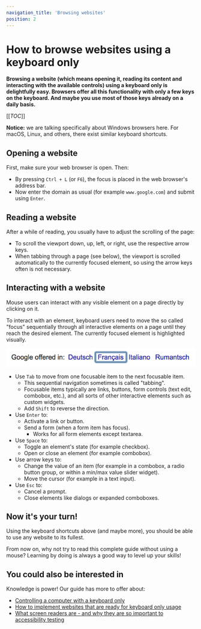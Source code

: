 ```yaml
---
navigation_title: 'Browsing websites'
position: 2
---
```


# How to browse websites using a keyboard only

**Browsing a website (which means opening it, reading its content and interacting with the available controls) using a keyboard only is delightfully easy. Browsers offer all this functionality with only a few keys on the keyboard. And maybe you use most of those keys already on a daily basis.**

[[_TOC_]]

**Notice:** we are talking specifically about Windows browsers here. For macOS, Linux, and others, there exist similar keyboard shortcuts.

## Opening a website

First, make sure your web browser is open. Then:

- By pressing `Ctrl + L` (or `F6`), the focus is placed in the web browser's address bar.
- Now enter the domain as usual (for example `www.google.com`) and submit using `Enter`.

## Reading a website

After a while of reading, you usually have to adjust the scrolling of the page:

- To scroll the viewport down, up, left, or right, use the respective arrow keys.
- When tabbing through a page (see below), the viewport is scrolled automatically to the currently focused element, so using the arrow keys often is not necessary.

## Interacting with a website

Mouse users can interact with any visible element on a page directly by clicking on it.

To interact with an element, keyboard users need to move the so called "focus" sequentially through all interactive elements on a page until they reach the desired element. The currently focused element is highlighted visually.

![Chrome's default focus style](_media/chromes-default-focus-style.png)

- Use `Tab` to move from one focusable item to the next focusable item.
  - This sequential navigation sometimes is called "tabbing".
  - Focusable items typically are links, buttons, form controls (text edit, combobox, etc.), and all sorts of other interactive elements such as custom widgets.
  - Add `Shift` to reverse the direction.
- Use `Enter` to:
  - Activate a link or button.
  - Send a form (when a form item has focus).
    - Works for all form elements except textarea.
- Use `Space` to:
  - Toggle an element's state (for example checkbox).
  - Open or close an element (for example combobox).
- Use arrow keys to:
  - Change the value of an item (for example in a combobox, a radio button group, or within a min/max value slider widget).
  - Move the cursor (for example in a text input).
- Use `Esc` to:
  - Cancel a prompt.
  - Close elements like dialogs or expanded comboboxes.

## Now it's your turn!

Using the keyboard shortcuts above (and maybe more), you should be able to use any website to its fullest.

From now on, why not try to read this complete guide without using a mouse? Learning by doing is always a good way to level up your skills!

## You could also be interested in

Knowledge is power! Our guide has more to offer about:

- [Controlling a computer with a keyboard only](/knowledge/keyboard-only/controlling-a-computer/)
- [How to implement websites that are ready for keyboard only usage](/knowledge/keyboard-only/how-to-implement/)
- [What screen readers are - and why they are so important to accessibility testing](/knowledge/screen-readers/what-and-why/)
